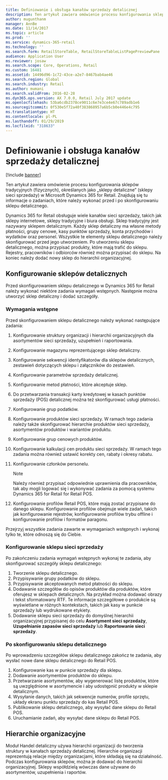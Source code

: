 ```yaml
---
title: Definiowanie i obsługa kanałów sprzedaży detalicznej
description: Ten artykuł zawiera omówienie procesu konfigurowania sklepów tradycyjnych (fizycznych), określanych jako „sklepy detaliczne” (sklepy sieci sprzedaży) w Microsoft Dynamics 365 for Retail. Znajdują się tu informacje o zadaniach, które należy wykonać przed i po skonfigurowaniu sklepu detalicznego.
author: mugunthanm
manager: AnnBe
ms.date: 11/14/2017
ms.topic: article
ms.prod: ''
ms.service: dynamics-365-retail
ms.technology: ''
ms.search.form: RetailStoreTable, RetailStoreTableListPagePreviewPane
audience: Application User
ms.reviewer: josaw
ms.search.scope: Core, Operations, Retail
ms.custom: 16481
ms.assetid: 14496d96-1c72-43ce-a2e7-8467bab4ae46
ms.search.region: Global
ms.search.industry: Retail
ms.author: mumani
ms.search.validFrom: 2016-02-28
ms.dyn365.ops.version: AX 7.0.0, Retail July 2017 update
ms.openlocfilehash: 53ba6cdb2378ce9011c6e7e3ce4e67c789adb1e6
ms.sourcegitcommit: 0f530e5f72a40f383868957a6b5cb0e446e4c795
ms.translationtype: HT
ms.contentlocale: pl-PL
ms.lasthandoff: 01/29/2019
ms.locfileid: "318633"
---
```

# <a name="define-and-maintain-retail-channels"></a>Definiowanie i obsługa kanałów sprzedaży detalicznej

[!include [banner](includes/banner.md)]

Ten artykuł zawiera omówienie procesu konfigurowania sklepów tradycyjnych (fizycznych), określanych jako „sklepy detaliczne” (sklepy sieci sprzedaży) w Microsoft Dynamics 365 for Retail. Znajdują się tu informacje o zadaniach, które należy wykonać przed i po skonfigurowaniu sklepu detalicznego.

Dynamics 365 for Retail obsługuje wiele kanałów sieci sprzedaży, takich jak sklepy internetowe, sklepy tradycyjne i biura obsługi. Sklep tradycyjny jest nazywany sklepem detalicznym. Każdy sklep detaliczny ma własne metody płatności, grupy cenowe, kasy punktów sprzedaży, konta przychodów i wydatków oraz personel. Wszystkie te elementy sklepu detalicznego należy skonfigurować przed jego utworzeniem. Po utworzeniu sklepu detalicznego, można przypisać produkty, które mają trafić do sklepu. Rejestry, pracowników i odbiorców również można przypisać do sklepu. Na koniec należy dodać nowy sklep do hierarchii organizacyjnej.

## <a name="setting-up-retail-stores"></a>Konfigurowanie sklepów detalicznych

Przed skonfigurowaniem sklepu detalicznego w Dynamics 365 for Retail należy wykonać niektóre zadania wymagań wstępnych. Następnie można utworzyć sklep detaliczny i dodać szczegóły.

### <a name="prerequisites"></a>Wymagania wstępne

Przed skonfigurowaniem sklepu detalicznego należy wykonać następujące zadania:

1. Konfigurowanie struktury organizacji i hierarchii organizacyjnych dla asortymentów sieci sprzedaży, uzupełnień i raportowania.
2. Konfigurowanie magazynu reprezentującego sklep detaliczny.
3. Konfigurowanie sekwencji identyfikatorów dla sklepów detalicznych, zestawień dotyczących sklepu i załączników do zestawień.
4. Konfigurowanie parametrów sprzedaży detalicznej.
5. Konfigurowanie metod płatności, które akceptuje sklep.
6. Do przetwarzania transakcji karty kredytowej w kasach punktów sprzedaży (POS) detalicznej można też skonfigurować usługi płatności.
7. Konfigurowanie grup podatków.
8. Konfigurowanie produktów sieci sprzedaży. W ramach tego zadania należy także skonfigurować hierarchie produktów sieci sprzedaży, asortymentów produktów i wariantów produktu.
9. Konfigurowanie grup cenowych produktów.
10. Konfigurowanie kalkulacji cen produktu sieci sprzedaży. W ramach tego zadania można również ustawić korekty cen, rabaty i okresy rabatu.
11. Konfigurowanie członków personelu.

    > [!NOTE]
    > Należy również przypisać odpowiednie uprawnienia dla pracowników, tak aby mogli logować się i wykonywać zadania za pomocą systemu Dynamics 365 for Retail for Retail POS.

12. Konfigurowanie profilów Retail POS, które mają zostać przypisane do danego sklepu. Konfigurowanie profilów obejmuje wiele zadań, takich jak konfigurowanie rejestrów, konfigurowanie profilów trybu offline i konfigurowanie profilów i formatów paragonu.

Przejrzyj wszystkie zadania zawarte w wymaganiach wstępnych i wykonaj tylko te, które odnoszą się do Ciebie.

### <a name="set-up-a-retail-store"></a>Konfigurowanie sklepu sieci sprzedaży

Po zakończeniu zadania wymagań wstępnych wykonaj te zadania, aby skonfigurować szczegóły sklepu detalicznego:

1. Tworzenie sklepu detalicznego.
2. Przypisywanie grupy podatków do sklepu.
3. Przypisywanie akceptowanych metod płatności do sklepu.
4. Dodawanie szczegółów do opisów produktów dla produktów, które oferujesz w sklepach detalicznych. Na przykład można dodawać obrazy i tekst sformatowany RTF. Te informacje szczegółowe o produkcie są wyświetlane w różnych kontekstach, takich jak kasy w punkcie sprzedaży lub wydrukowane etykiety.
5. Dodawanie sklepu sieci sprzedaży do domyślnej hierarchii organizacyjnej przypisanej do celu **Asortyment sieci sprzedaży**, **Uzupełnianie zapasów sieci sprzedaży** lub **Raportowanie sieci sprzedaży**.

### <a name="after-you-set-up-a-retail-store"></a>Po skonfigurowaniu sklepu detalicznego

Po wprowadzeniu szczegółów sklepu detalicznego zakończ te zadania, aby wysłać nowe dane sklepu detalicznego do Retail POS.

1. Konfigurowanie kas w punkcie sprzedaży dla sklepu.
2. Dodawanie asortymentów produktów do sklepu.
3. Przetwarzanie asortymentów, aby wygenerować listę produktów, które są uwzględnione w asortymencie i aby udostępnić produkty w sklepie detalicznym.
4. Wysyłanie danych, takich jak sekwencje numerów, profile sprzętu, układy ekranu punktu sprzedaży do kas Retail POS.
5. Publikowanie sklepu detalicznego, aby wysyłać dane sklepu do Retail POS.
6. Uruchamianie zadań, aby wysyłać dane sklepu do Retail POS.

## <a name="organization-hierarchies"></a>Hierarchie organizacyjne

Moduł Handel detaliczny używa hierarchii organizacji do tworzenia struktury w kanałach sprzedaży detalicznej. Hierarchie organizacji reprezentują relacje między organizacjami, które składają się na działalność. Podczas konfigurowania sklepów, można je dodawać do hierarchii organizacyjnej. Sklepy współdzielą wówczas dane używane do asortymentów, uzupełnienia i raportów.
